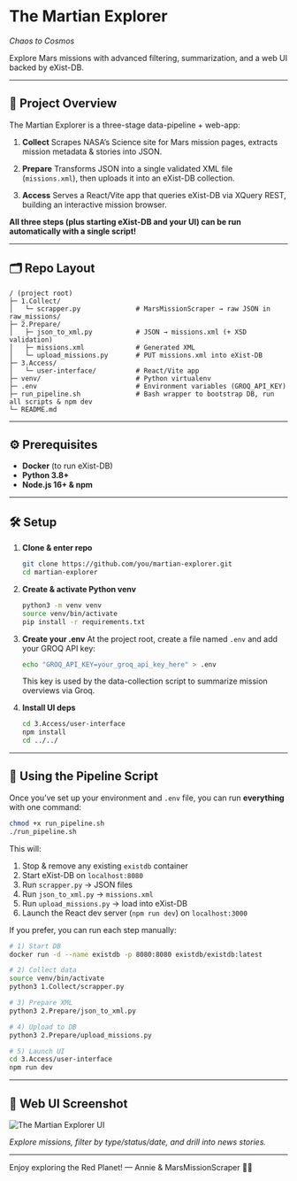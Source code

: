 # The Martian Explorer

*Chaos to Cosmos*

Explore Mars missions with advanced filtering, summarization, and a web UI backed by eXist-DB.

---

## 🚀 Project Overview

The Martian Explorer is a three-stage data-pipeline + web-app:

1. **Collect**
   Scrapes NASA’s Science site for Mars mission pages, extracts mission metadata & stories into JSON.

2. **Prepare**
   Transforms JSON into a single validated XML file (`missions.xml`), then uploads it into an eXist-DB collection.

3. **Access**
   Serves a React/Vite app that queries eXist-DB via XQuery REST, building an interactive mission browser.

**All three steps (plus starting eXist-DB and your UI) can be run automatically with a single script!**

---

## 🗂 Repo Layout

```
/ (project root)
├─ 1.Collect/
│   └─ scrapper.py              # MarsMissionScraper → raw JSON in raw_missions/
├─ 2.Prepare/
│   ├─ json_to_xml.py           # JSON → missions.xml (+ XSD validation)
│   ├─ missions.xml             # Generated XML
│   └─ upload_missions.py       # PUT missions.xml into eXist-DB
├─ 3.Access/
│   └─ user-interface/          # React/Vite app
├─ venv/                        # Python virtualenv
├─ .env                         # Environment variables (GROQ_API_KEY)
├─ run_pipeline.sh              # Bash wrapper to bootstrap DB, run all scripts & npm dev
└─ README.md
```

---

## ⚙️ Prerequisites

* **Docker** (to run eXist-DB)
* **Python 3.8+**
* **Node.js 16+ & npm**

---

## 🛠️ Setup

1. **Clone & enter repo**

   ```bash
   git clone https://github.com/you/martian-explorer.git
   cd martian-explorer
   ```

2. **Create & activate Python venv**

   ```bash
   python3 -m venv venv
   source venv/bin/activate
   pip install -r requirements.txt
   ```

3. **Create your .env**
   At the project root, create a file named `.env` and add your GROQ API key:

   ```bash
   echo "GROQ_API_KEY=your_groq_api_key_here" > .env
   ```

   This key is used by the data-collection script to summarize mission overviews via Groq.

4. **Install UI deps**

   ```bash
   cd 3.Access/user-interface
   npm install
   cd ../../
   ```

---

## 🔄 Using the Pipeline Script

Once you’ve set up your environment and `.env` file, you can run **everything** with one command:

```bash
chmod +x run_pipeline.sh
./run_pipeline.sh
```

This will:

1. Stop & remove any existing `existdb` container
2. Start eXist-DB on `localhost:8080`
3. Run `scrapper.py` → JSON files
4. Run `json_to_xml.py` → `missions.xml`
5. Run `upload_missions.py` → load into eXist-DB
6. Launch the React dev server (`npm run dev`) on `localhost:3000`

If you prefer, you can run each step manually:

```bash
# 1) Start DB
docker run -d --name existdb -p 8080:8080 existdb/existdb:latest

# 2) Collect data
source venv/bin/activate
python3 1.Collect/scrapper.py

# 3) Prepare XML
python3 2.Prepare/json_to_xml.py

# 4) Upload to DB
python3 2.Prepare/upload_missions.py

# 5) Launch UI
cd 3.Access/user-interface
npm run dev
```

---

## 📑 Web UI Screenshot

![The Martian Explorer UI](./assets/ui-screenshot.png)

*Explore missions, filter by type/status/date, and drill into news stories.*

---

Enjoy exploring the Red Planet!
— Annie & MarsMissionScraper 🤖🚀
